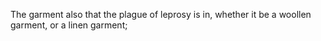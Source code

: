 The garment also that the plague of leprosy is in, whether it be a woollen garment, or a linen garment;
